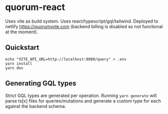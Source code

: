 # quorum-react

Uses vite as build system. Uses react/typescript/gql/tailwind. Deployed to netlify https://quorumvote.com (backend billing is disabled so not functional at the moment).

## Quickstart

```
echo "VITE_API_URL=http://localhost:8080/query" > .env
yarn install
yarn dev
```

## Generating GQL types

Strict GQL types are generated per operation. Running `yarn generate` will parse ts[x] files for queries/mutations and generate a custom type for each against the backend schema.
